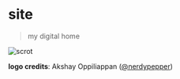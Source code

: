 # site
> my digital home

![scrot](https://screenshotscdn.firefoxusercontent.com/images/8620eaf2-a039-4f74-b1bb-6f2f04b56099.png)

**logo credits**: Akshay Oppiliappan ([@nerdypepper](https://github.com/nerdypepper))
